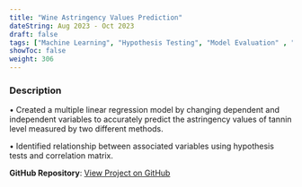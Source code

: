 ```yaml
---
title: "Wine Astringency Values Prediction"
dateString: Aug 2023 - Oct 2023
draft: false
tags: ["Machine Learning", "Hypothesis Testing", "Model Evaluation" , "Data Cleaning", "Data Preprocessing", "Hyperparamter Tuning", "Correlation", "Covariance" ]
showToc: false
weight: 306
--- 
```


### Description

• Created a multiple linear regression model by changing dependent and independent variables to accurately predict the astringency 
values of tannin level measured by two different methods.

• Identified relationship between associated variables using hypothesis tests and correlation matrix.

**GitHub Repository**: [View Project on GitHub](https://github.com/Phravin/Wine-Astringency-Values-Prediction)
